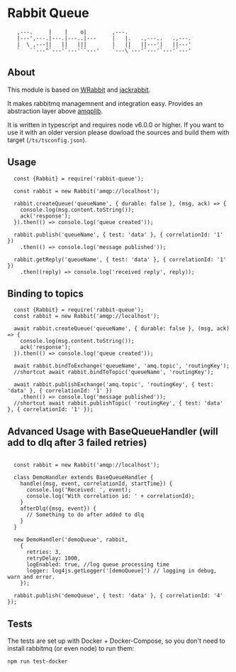 # Rabbit Queue

```
   ,---.     |    |    o|        ,---.
   |---',---.|---.|---..|---     |   |.   .,---..   .,---.
   |  \ ,---||   ||   |||        |   ||   ||---'|   ||---'
   `   ``---^`---'`---'``---'    `---\`---'`---'`---'`---'
```

## About

This module is based on [WRabbit](https://github.com/Workable/wrabbit)
and [jackrabbit](https://github.com/hunterloftis/jackrabbit).

It makes rabbitmq managemnent and integration easy. Provides an abstraction layer
above [amqplib](https://github.com/squaremo/amqp.node).

It is written in typescript and requires node v6.0.0 or higher. If you want to use it
with an older version please dowload the sources and build them with target  (`/ts/tsconfig.json`).

## Usage

```
  const {Rabbit} = require('rabbit-queue');

  const rabbit = new Rabbit('amqp://localhost');

  rabbit.createQueue('queueName', { durable: false }, (msg, ack) => {
    console.log(msg.content.toString());
    ack('response');
  }).then(() => console.log('queue created'));

  rabbit.publish('queueName', { test: 'data' }, { correlationId: '1' })
    .then(() => console.log('message published'));

  rabbit.getReply('queueName', { test: 'data' }, { correlationId: '1' })
    .then((reply) => console.log('received reply', reply));

```

## Binding to topics


```
  const {Rabbit} = require('rabbit-queue');
  const rabbit = new Rabbit('amqp://localhost');

  await rabbit.createQueue('queueName', { durable: false }, (msg, ack) => {
    console.log(msg.content.toString());
    ack('response');
  }).then(() => console.log('queue created'));

  await rabbit.bindToExchange('queueName', 'amq.topic', 'routingKey');
  //shortcut await rabbit.bindToTopic('queueName', 'routingKey');

  await rabbit.publishExchange('amq.topic', 'routingKey', { test: 'data' }, { correlationId: '1' })
    .then(() => console.log('message published'));
  //shortcut await rabbit.publishTopic( 'routingKey', { test: 'data' }, { correlationId: '1' });

```

## Advanced Usage with BaseQueueHandler (will add to dlq after 3 failed retries)

```

  const rabbit = new Rabbit('amqp://localhost');

  class DemoHandler extends BaseQueueHandler {
    handle({msg, event, correlationId, startTime}) {
      console.log('Received: ', event);
      console.log('With correlation id: ' + correlationId);
    }
    afterDlq({msg, event}) {
      // Something to do after added to dlq
    }
  }

  new DemoHandler('demoQueue', rabbit,
    {
      retries: 3,
      retryDelay: 1000,
      logEnabled: true, //log queue processing time
      logger: log4js.getLogger('[demoQueue]') // logging in debug, warn and error.
    });

  rabbit.publish('demoQueue', { test: 'data' }, { correlationId: '4' });

```

## Tests

The tests are set up with Docker + Docker-Compose,
so you don't need to install rabbitmq (or even node) to run them:

```npm run test-docker```
